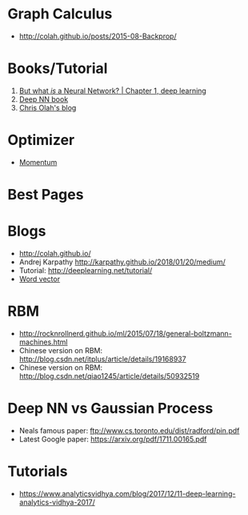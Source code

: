 # Graph Calculus
* http://colah.github.io/posts/2015-08-Backprop/

# Books/Tutorial
1. [But what *is* a Neural Network? | Chapter 1, deep learning](https://www.youtube.com/watch?v=aircAruvnKk)
2. [Deep NN book](http://neuralnetworksanddeeplearning.com/)
3. [Chris Olah's blog](http://colah.github.io/)

# Optimizer
* [Momentum](https://distill.pub/2017/momentum/)
# Best Pages

# Blogs
* http://colah.github.io/
* Andrej Karpathy http://karpathy.github.io/2018/01/20/medium/
* Tutorial: http://deeplearning.net/tutorial/
* [Word vector](http://ruder.io/word-embeddings-softmax/)

# RBM
* http://rocknrollnerd.github.io/ml/2015/07/18/general-boltzmann-machines.html
* Chinese version on RBM: http://blog.csdn.net/itplus/article/details/19168937
* Chinese version on RBM: http://blog.csdn.net/qiao1245/article/details/50932519

# Deep NN vs Gaussian Process
* Neals famous paper: ftp://www.cs.toronto.edu/dist/radford/pin.pdf
* Latest Google paper: https://arxiv.org/pdf/1711.00165.pdf

# Tutorials
* https://www.analyticsvidhya.com/blog/2017/12/11-deep-learning-analytics-vidhya-2017/
